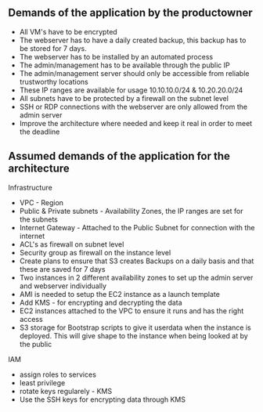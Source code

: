 ## Demands of the application by the productowner

- All VM's have to be encrypted
- The webserver has to have a daily created backup, this backup has to be stored for 7 days.
- The webserver has to be installed by an automated process
- The admin/management has to be available through the public IP
- The admin/management server should only be accessible from reliable trustworthy locations
- These IP ranges are available for usage 10.10.10.0/24 & 10.20.20.0/24
- All subnets have to be protected by a firewall on the subnet level
- SSH or RDP connections with the webserver are only allowed from the admin server
- Improve the architecture where needed and keep it real in order to meet the deadline

## Assumed demands of the application for the architecture

Infrastructure
- VPC - Region
- Public & Private subnets - Availability Zones, the IP ranges are set for the subnets
- Internet Gateway - Attached to the Public Subnet for connection with the internet
- ACL's as firewall on subnet level
- Security group as firewall on the instance level
- Create plans to ensure that S3 creates Backups on a daily basis and that these are saved for 7 days
- Two instances in 2 different availability zones to set up the admin server and webserver individually
- AMI is needed to setup the EC2 instance as a launch template
- Add KMS - for encrypting and decrypting the data
- EC2 instances attached to the VPC to ensure it runs and has the right access
- S3 storage for Bootstrap scripts to give it userdata when the instance is deployed. This will give shape to the instance when being looked at by the public

IAM
- assign roles to services
- least privilege
- rotate keys regularely - KMS
- Use the SSH keys for encrypting data through KMS
